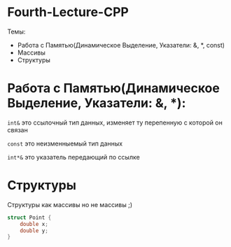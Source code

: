 # Fourth-Lecture-CPP

Темы:
- Работа с Памятью(Динамическое Выделение, Указатели: &, *, const)
- Массивы
- Структуры

# Работа с Памятью(Динамическое Выделение, Указатели: &, *):
```int&``` это ссылочный тип данных, изменяет ту перепенную с которой он связан

```const``` это неизменныемый тип данных

```int*&``` это указатель передающий по ссылке


# Структуры

Структуры как массивы но не массивы ;)

```c++
struct Point {
    double x;
    double y;
}
```
